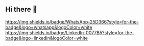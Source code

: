 ## Hi there 👋

<!--
**arthurtrento/arthurtrento** is a ✨ _special_ ✨ repository because its `README.md` (this file) appears on your GitHub profile.
         
-->

<link rel="stylesheet" type='text/css' href="https://cdn.jsdelivr.net/gh/devicons/devicon@latest/devicon.min.css" />
<link rel="stylesheet" type='text/css' href="https://cdn.jsdelivr.net/gh/devicons/devicon@latest/devicon.min.css" />
<link rel="stylesheet" type='text/css' href="https://cdn.jsdelivr.net/gh/devicons/devicon@latest/devicon.min.css" />
<link rel="stylesheet" type='text/css' href="https://cdn.jsdelivr.net/gh/devicons/devicon@latest/devicon.min.css" />
<link rel="stylesheet" type='text/css' href="https://cdn.jsdelivr.net/gh/devicons/devicon@latest/devicon.min.css" />

https://img.shields.io/badge/WhatsApp-25D366?style=for-the-badge&logo=whatsapp&logoColor=white
https://img.shields.io/badge/LinkedIn-0077B5?style=for-the-badge&logo=linkedin&logoColor=white
